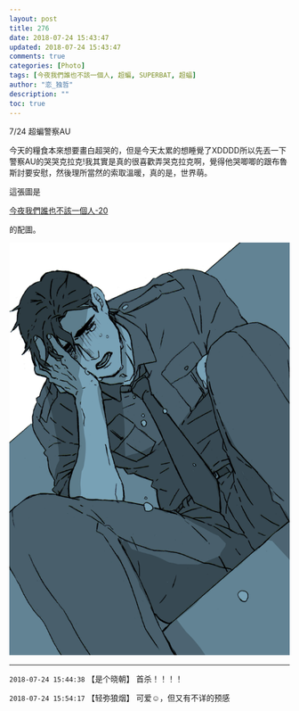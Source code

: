 ```yaml
---
layout: post
title: 276
date: 2018-07-24 15:43:47
updated: 2018-07-24 15:43:47
comments: true
categories: [Photo]
tags: [今夜我們誰也不該一個人, 超蝙, SUPERBAT, 超蝠]
author: "恋_独哲"
description: ""
toc: true
---
```


<p>7/24 超蝙警察AU</p> 
<p>今天的糧食本來想要畫白超哭的，但是今天太累的想睡覺了XDDDD所以先丟一下警察AU的哭哭克拉克!我其實是真的很喜歡弄哭克拉克啊，覺得他哭唧唧的跟布魯斯討要安慰，然後理所當然的索取溫暖，真的是，世界萌。<br /></p> 
<p>這張圖是</p> 
<p><a target="_blank" href="http://lianduzhe.lofter.com/post/1d458e50_eea217d5"  >今夜我們誰也不該一個人-20</a><br /></p> 
<p>的配圖。</p>

![](https://raw.githubusercontent.com/alicewish/maple50821/master/img_YW5MWVN1NEpoZFdtbjJyTVdyd3Izc0ZTMjEzSG1MaWUvSXgxQlZaaUsyMytlZmM4MjZHNUdnPT0.jpg)

---

`2018-07-24 15:44:38` 【是个晓朝】 首杀！！！！

`2018-07-24 15:54:17` 【轻弥狼烟】 可爱☺，但又有不详的预感
